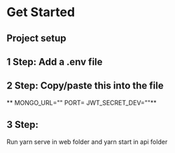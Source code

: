 # Get Started

## Project setup
## 1 Step: Add a .env file
## 2 Step: Copy/paste this into the file
** MONGO_URL=""
PORT=
JWT_SECRET_DEV=""**
## 3 Step:
Run yarn serve in web folder and yarn start in api folder
